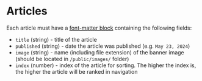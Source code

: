 # Articles

Each article must have a [font-matter block](https://content.nuxt.com/usage/markdown#front-matter) containing the following fields:
* `title` (string) - title of the article
* `published` (string) - date the article was published (e.g. `May 23, 2024`)
* `image` (string) - name (including file extension) of the banner image (should be located in `/public/images/` folder)
* `index` (number) - index of the article for sorting. The higher the index is, the higher the article will be ranked in navigation